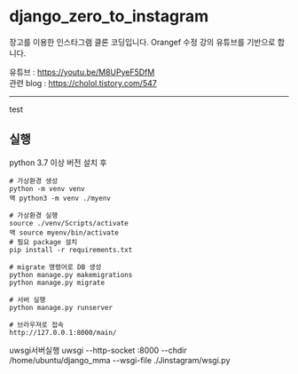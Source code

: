 # django_zero_to_instagram

장고를 이용한 인스타그램 클론 코딩입니다.
Orangef 수정
강의 유튜브를 기반으로 합니다.

유튜브 : https://youtu.be/M8UPyeF5DfM  
관련 blog : https://cholol.tistory.com/547

---
test
## 실행

python 3.7 이상 버전 설치 후

```
# 가상환경 생성 
python -m venv venv
맥 python3 -m venv ./myenv

# 가상환경 실행
source ./venv/Scripts/activate
맥 source myenv/bin/activate
# 필요 package 설치
pip install -r requirements.txt

# migrate 명령어로 DB 생성
python manage.py makemigrations
python manage.py migrate

# 서버 실행
python manage.py runserver

# 브라우져로 접속
http://127.0.0.1:8000/main/
```
uwsgi서버실행
 uwsgi --http-socket :8000 --chdir /home/ubuntu/django_mma --wsgi-file ./Jinstagram/wsgi.py
